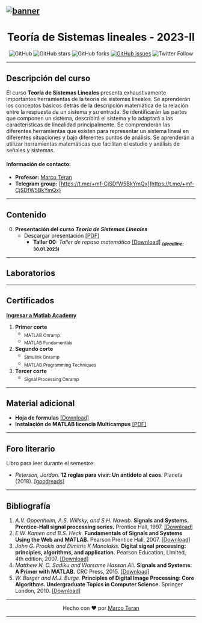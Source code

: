 [![banner](/_assets/pics/bannerLST.png)](https://github.com/marcoteran/lst)
---
<div align="center">

# Teoría de Sistemas lineales - 2023-II
![GitHub](https://img.shields.io/github/license/marcoteran/lst)
![GitHub stars](https://img.shields.io/github/stars/marcoteran/lst)
![GitHub forks](https://img.shields.io/github/forks/marcoteran/lst)
[![GitHub issues](https://img.shields.io/github/issues/marcoteran/lst?color=%23fa251e&logo=GitHub)](https://github.com/marcoteran/lst/issues)
![Twitter Follow](https://img.shields.io/twitter/follow/marcotulioteran?style=social)
</div>


---
## Descripción del curso
El curso **Teoría de Sistemas Lineales** presenta exhaustivamente importantes herramientas de la teoría de sistemas lineales.
Se aprenderán los conceptos básicos detrás de la descripción matemática de la relación entre la respuesta de un sistema y su entrada.
Se identificarán las partes que componen un sistema, describirá el sistema y lo adaptará a las características de linealidad principalmente.
Se comprenderán las diferentes herramientas que existen para representar un sistema lineal en diferentes situaciones y bajo diferentes puntos de análisis.
Se aprenderán a utilizar herramientas matemáticas que facilitan el estudio y análisis de señales y sistemas.

#### Información de contacto:
* **Profesor:** [Marco Teran](https://marcoteran.github.io/)
* **Telegram group:** [https://t.me/+mf-CjSDfW5BkYmQx](https://t.me/+mf-CjSDfW5BkYmQx)
---

## Contenido
0. **Presentación del curso *Teoría de Sistemas Lineales***
	* Descargar presentación [[PDF]](https://github.com/marcoteran/lst/raw/master/lectures/00_linearsystemtheory_syllabus.pdf)
		- **Taller 00:** *Taller de repaso matemático* [[Download]](https://github.com/marcoteran/lst/raw/master/homeworks/lst_ttq_mathematicalreview.pdf) <sub>**(*deadline:* 30.01.2023)**</sub>

	
---		
## Laboratorios

---
## Certificados
[**Ingresar a Matlab Academy**](https://matlabacademy.mathworks.com/es/)
1. **Primer corte**
	* <sub>MATLAB Onramp</sub>
	* <sub>MATLAB Fundamentals</sub>
2. **Segundo corte**
	* <sub>Simulink Onramp</sub>
	* <sub>MATLAB Programming Techniques</sub>
3. **Tercer corte**
	* <sub>Signal Processing Onramp</sub>

---
## Material adicional
* **Hoja de formulas** [[Download]](https://github.com/marcoteran/lst/raw/master/resources/mathsheets/mathsheetbasic.pdf)
* **Instalación de MATLAB licencia Multicampus** [[PDF]](https://github.com/marcoteran/lst/raw/master/resources/_others/matlabwidecampus_installation.pdf)
---
## Foro literario

Libro para leer durante el semestre:
- *Peterson, Jordan.* **12 reglas para vivir: Un antídoto al caos**. Planeta (2018). [[goodreads]](https://www.goodreads.com/tr/book/show/42263558-12-reglas-para-vivir)

---
## Bibliografía
1. *A.V. Oppenheim, A.S. Willsky, and S.H. Nawab.* **Signals and Systems. Prentice-Hall signal processing series.** Prentice Hall, 1997. [[Download]](https://github.com/marcoteran/lst/raw/master/resources/books/)
2. *E.W. Kamen and B.S. Heck.* **Fundamentals of Signals and Systems Using the Web and MATLAB.** Pearson Prentice Hall, 2007. [[Download]](https://github.com/marcoteran/lst/raw/master/resources/books/)
3. *John G. Proakis and Dimitris K Manolakis.* **Digital signal processing: principles, algorithms, and application.** Pearson Education, Limited, 4th edition, 2007. [[Download]](https://github.com/marcoteran/lst/raw/master/resources/books/)
4. *Matthew N. O. Sadiku and Warsame Hassan Ali.* **Signals and Systems: A Primer with MATLAB.** CRC Press, 2015. [[Download]](https://github.com/marcoteran/lst/raw/master/resources/books/)
5. *W. Burger and M.J. Burge.* **Principles of Digital Image Processing: Core Algorithms. Undergraduate Topics in Computer Science.** Springer London, 2010. [[Download]](https://github.com/marcoteran/lst/raw/master/resources/books/)

---

<div align="center">

Hecho con ❤️ por [Marco Teran](https://github.com/marcoteran)

</div>

---